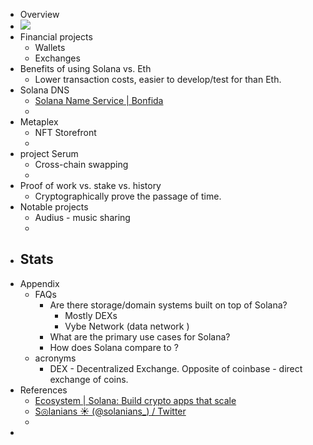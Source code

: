 - Overview
- ![](https://firebasestorage.googleapis.com/v0/b/firescript-577a2.appspot.com/o/imgs%2Fapp%2FArtOfGig%2FZKIORG3R6s.png?alt=media&token=6fd7771a-2c8c-4ccb-9b8e-b0babde1ce77)
- Financial projects
    - Wallets
    - Exchanges 
- Benefits of using Solana vs. Eth
    - Lower transaction costs, easier to develop/test for than Eth. 
- Solana DNS
    - [Solana Name Service | Bonfida](https://naming.bonfida.org/#/auctions)
    - 
- Metaplex
    - NFT Storefront
    - 
- project Serum
    - Cross-chain swapping
    - 
- Proof of work vs. stake vs. history
    - Cryptographically prove the passage of time. 
- Notable projects
    - Audius - music sharing
    - 
- Stats
    - 
- Appendix
    - FAQs
        - Are there storage/domain systems built on top of Solana?
            - Mostly DEXs 
            - Vybe Network (data network )
        - What are the primary use cases for Solana? 
        - How does Solana compare to <x>? 
    - acronyms
        - DEX - Decentralized Exchange. Opposite of coinbase - direct exchange of coins. 
- References
    - [Ecosystem | Solana: Build crypto apps that scale](https://solana.com/ecosystem)
    - [S◎lanians ☀️ (@solanians_) / Twitter](https://twitter.com/solanians_) 
    - 
- 
